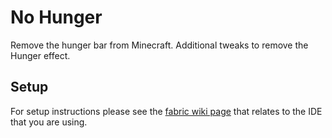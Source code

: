 # No Hunger
Remove the hunger bar from Minecraft. Additional tweaks to remove the Hunger effect.

## Setup

For setup instructions please see the [fabric wiki page](https://fabricmc.net/wiki/tutorial:setup) that relates to the IDE that you are using.
